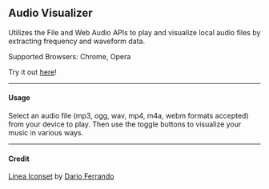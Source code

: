 ## Audio Visualizer
Utilizes the File and Web Audio APIs to play and visualize local audio files by extracting frequency and waveform data. 

Supported Browsers: Chrome, Opera

Try it out [here](https://joshlaplante.github.io/audio-visualizer/)!
***
#### Usage
Select an audio file (mp3, ogg, wav, mp4, m4a, webm formats accepted) from your device to play. Then use the toggle buttons to visualize your music in various ways.
***
#### Credit
[Linea Iconset](http://linea.io/) by [Dario Ferrando](ferrando_dario@hotmail.it)
